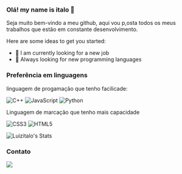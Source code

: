### Olá! my name is italo 👋

 Seja muito bem-vindo a meu github, aqui vou p,osta todos os meus trabalhos que estão em constante desenvolvimento.

Here are some ideas to get you started:

- 🔭 I am currently looking for a new job
- 🌱 Always looking for new programming languages
<!-- 👯 I’m looking to collaborate on ...
- 🤔 I’m looking for help with ...
- 💬 Ask me about ...
- 📫 How to reach me: ...
- 😄 Pronouns: ...
- ⚡ Fun fact: ...
-->

### Preferência em linguagens
linguagem de progamação que tenho facilicade:

![C++](https://img.shields.io/badge/c++-%23008080.svg?style=for-the-badge&logo=c%2B%2B&logoColor=white)  ![JavaScript](https://img.shields.io/badge/javascript-%23323330.svg?style=for-the-badge&logo=javascript&logoColor=%23F7DF1E)  ![Python](https://img.shields.io/badge/python-%23ED8B00?style=for-the-badge&logo=python&logoColor=ffdd54)

Linguagem de marcação que tenho mais capacidade

![CSS3](https://img.shields.io/badge/css3-%231572B6.svg?style=for-the-badge&logo=css3&logoColor=white)  ![HTML5](https://img.shields.io/badge/html5-%23E34F26.svg?style=for-the-badge&logo=html5&logoColor=white)
 
![Luizitalo's Stats](https://github-readme-stats.vercel.app/api?username=luizitalo&theme=dark&show_icons=true)

### Contato
 <img src="https://img.shields.io/badge/LinkedIn-0077B5?style=for-the-badge&logo=linkedin&logoColor=white  ( https://www.linkedin.com/in/luiz-italo-872807203/)" /> 
